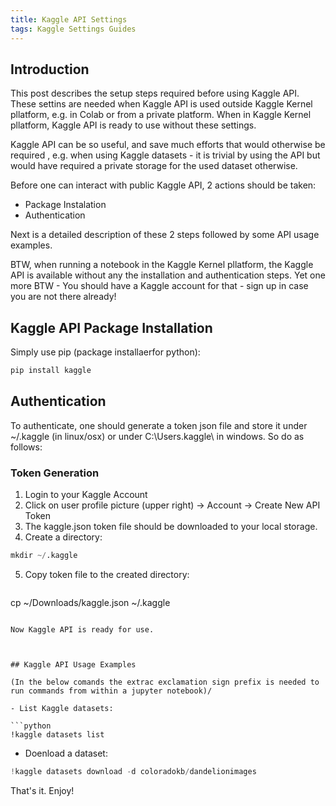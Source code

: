 ```yaml
---
title: Kaggle API Settings
tags: Kaggle Settings Guides
---
```


## Introduction


This post describes the setup steps required before using Kaggle API. These settins are needed when Kaggle API is used outside Kaggle Kernel pllatform, e.g. in Colab or from a private platform. When in Kaggle Kernel pllatform, Kaggle API is ready to use without  these settings. 

Kaggle API can be so useful, and save much efforts that would otherwise be required , e.g. when using Kaggle datasets - it is trivial by using the API but would have required a private storage for the used dataset otherwise. 

Before one can interact with public Kaggle API, 2 actions should be taken:
- Package Instalation
- Authentication


Next is a detailed description of these 2 steps followed by some API usage examples. 

BTW, when running a notebook in the Kaggle Kernel pllatform, the Kaggle API is available without any the installation and authentication steps.
Yet one more BTW - You should have a Kaggle account for that - sign up in case you are not there already!



## Kaggle API Package Installation

Simply use pip (package installaerfor python):

```python
pip install kaggle
```


## Authentication

To authenticate, one should generate a token json file and store it under  ~/.kaggle (in linux/osx) or under C:\Users<Windows-username>.kaggle\ in windows. So do as follows:


### Token Generation

1. Login to your Kaggle Account
2. Click on user profile picture (upper right) -> Account -> Create New API Token
3. The kaggle.json token file should be downloaded to your local storage. 
4. Create a directory:  
  ```python
  mkdir ~/.kaggle
  ```
5. Copy token file to the created directory:
   ```python
  cp ~/Downloads/kaggle.json  ~/.kaggle
  ```
 
Now Kaggle API is ready for use.



## Kaggle API Usage Examples

(In the below comands the extrac exclamation sign prefix is needed to run commands from within a jupyter notebook)/

- List Kaggle datasets:

```python
!kaggle datasets list
```

- Doenload a dataset:

```python
!kaggle datasets download -d coloradokb/dandelionimages
```



That's it. Enjoy!













